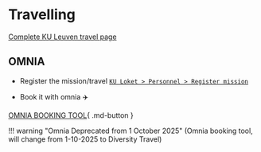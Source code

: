 # Travelling

[Complete KU Leuven travel page](https://admin.kuleuven.be/td/aankoop/associatienet/en/contracts/travel/business-travel)

## OMNIA

- Register the mission/travel [`KU Loket > Personnel > Register mission`](https://webp11.aps.kuleuven.be/sap/bc/ui2/flp#zr_0055-display)

- Book it with omnia ✈️

[OMNIA BOOKING TOOL](https://www.gtp-marketplace.com/identity/d27dfcd8959f4f89908110923cd31b49/Acs){ .md-button }

!!! warning "Omnia Deprecated from 1 October 2025"
(Omnia booking tool, will change from 1-10-2025 to Diversity Travel)
